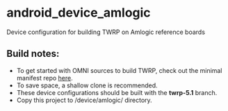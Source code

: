# android_device_amlogic
Device configuration for building TWRP on Amlogic reference boards

## Build notes:
- To get started with OMNI sources to build TWRP, check out the minimal manifest repo [here](https://github.com/minimal-manifest-twrp/platform_manifest_twrp_omni).
- To save space, a shallow clone is recommended.
- These device configurations should be built with the **twrp-5.1** branch.
- Copy this project to /device/amlogic/ directory.
